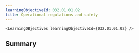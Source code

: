 ```yaml
---
learningObjectiveId: 032.01.01.02
title: Operational regulations and safety
---
```


```tsx eval
<LearningOBjectives learningObjectiveId={032.01.01.02} />
```

## Summary

